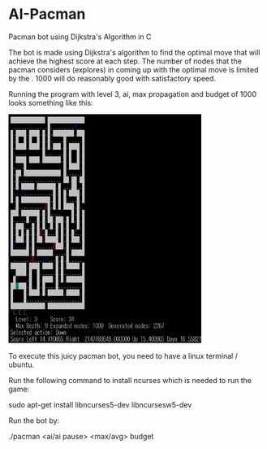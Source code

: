 # AI-Pacman
Pacman bot using Dijkstra's Algorithm in C

The bot is made using Dijkstra's algorithm to find the optimal move that will achieve the highest score at each step. The number of nodes that the pacman considers (explores) in coming up with the optimal move is limited by the <budget>. 1000 will do reasonably good with satisfactory speed. 
  
Running the program with level 3, ai, max propagation and budget of 1000 looks something like this:

<img src="images/example1.JPG" alt="alt text" width="380" height="450">


To execute this juicy pacman bot, you need to have a linux terminal / ubuntu.


Run the following command to install ncurses which is needed to run the game:

sudo apt-get install libncurses5-dev libncursesw5-dev 


Run the bot by:

./pacman <level> <ai/ai pause> <max/avg> budget
